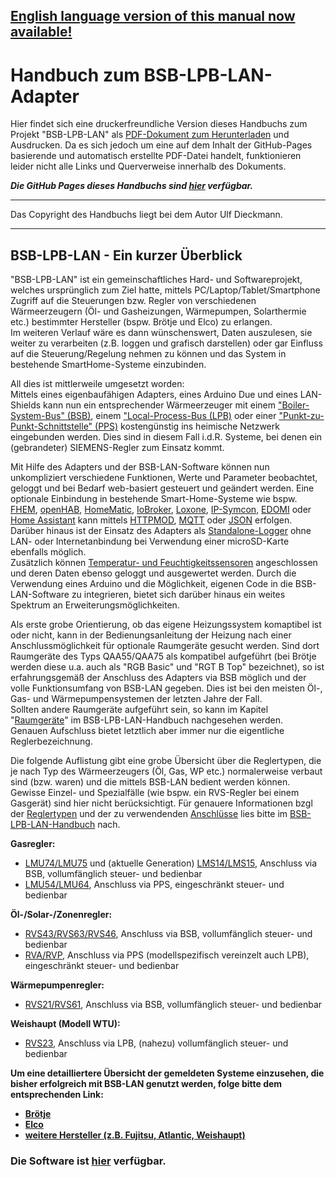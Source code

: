 <h2><b><a href="https://1coderookie.github.io/BSB-LPB-LAN_EN">English language version of this manual now available!</a></b></h2>  
   
# Handbuch zum BSB-LPB-LAN-Adapter    

Hier findet sich eine druckerfreundliche Version dieses Handbuchs zum Projekt "BSB-LPB-LAN" als [PDF-Dokument zum Herunterladen](https://github.com/1coderookie/BSB-LPB-LAN/raw/master/Handbuch_BSB-LPB-LAN-Adapter.pdf) und Ausdrucken. Da es sich jedoch um eine auf dem Inhalt der GitHub-Pages basierende und automatisch erstellte PDF-Datei handelt, funktionieren leider nicht alle Links und Querverweise innerhalb des Dokuments.  

***Die GitHub Pages dieses Handbuchs sind [hier](https://1coderookie.github.io/BSB-LPB-LAN) verfügbar.***  
   
---  
  
Das Copyright des Handbuchs liegt bei dem Autor Ulf Dieckmann.  
  
---  
   
## BSB-LPB-LAN - Ein kurzer Überblick   

"BSB-LPB-LAN" ist ein gemeinschaftliches Hard- und Softwareprojekt, welches ursprünglich zum Ziel hatte, mittels PC/Laptop/Tablet/Smartphone Zugriff auf die Steuerungen bzw. Regler von verschiedenen Wärmeerzeugern (Öl- und Gasheizungen, Wärmepumpen, Solarthermie etc.) bestimmter Hersteller (bspw. Brötje und Elco) zu erlangen.  
Im weiteren Verlauf wäre es dann wünschenswert, Daten auszulesen, sie weiter zu verarbeiten (z.B. loggen und grafisch darstellen) oder gar Einfluss auf die Steuerung/Regelung nehmen zu können und das System in bestehende SmartHome-Systeme einzubinden.  
  
All dies ist mittlerweile umgesetzt worden:  
Mittels eines eigenbaufähigen Adapters, eines Arduino Due und eines LAN-Shields kann nun ein entsprechender Wärmeerzeuger mit einem ["Boiler-System-Bus" (BSB)](https://1coderookie.github.io/BSB-LPB-LAN/kap02.html#21-bsb-und-lpb), einem ["Local-Process-Bus (LPB)](https://1coderookie.github.io/BSB-LPB-LAN/kap02.html#21-bsb-und-lpb) oder einer ["Punkt-zu-Punkt-Schnittstelle" (PPS)](https://1coderookie.github.io/BSB-LPB-LAN/kap02.html#22-pps-schnittstelle) kostengünstig ins heimische Netzwerk eingebunden werden. Dies sind in diesem Fall i.d.R. Systeme, bei denen ein (gebrandeter) SIEMENS-Regler zum Einsatz kommt.

Mit Hilfe des Adapters und der BSB-LAN-Software können nun unkompliziert verschiedene Funktionen, Werte und Parameter beobachtet, geloggt und bei Bedarf web-basiert gesteuert und geändert werden.
Eine optionale Einbindung in bestehende Smart-Home-Systeme wie bspw. [FHEM](https://1coderookie.github.io/BSB-LPB-LAN/kap11.html#111-fhem), [openHAB](https://1coderookie.github.io/BSB-LPB-LAN/kap11.html#112-openhab), [HomeMatic](https://1coderookie.github.io/BSB-LPB-LAN/kap11.html#113-homematic-eq3), [IoBroker](https://1coderookie.github.io/BSB-LPB-LAN/kap11.html#114-iobroker), [Loxone](https://1coderookie.github.io/BSB-LPB-LAN/kap11.html#115-loxone), [IP-Symcon](https://1coderookie.github.io/BSB-LPB-LAN/kap11.html#116-ip-symcon), [EDOMI](https://1coderookie.github.io/BSB-LPB-LAN/kap11.html#1110-edomi) oder [Home Assistant](https://1coderookie.github.io/BSB-LPB-LAN/kap11.html#1111-home-assistant) kann mittels [HTTPMOD](https://1coderookie.github.io/BSB-LPB-LAN/kap11.html#1112-einbindung-mittels-httpmod-modul), [MQTT](https://1coderookie.github.io/BSB-LPB-LAN/kap11.html#117-mqtt-influxdb-telegraf-und-grafana) oder [JSON](https://1coderookie.github.io/BSB-LPB-LAN/kap08.html#824-abrufen-und-steuern-mittels-json) erfolgen. 
Darüber hinaus ist der Einsatz des Adapters als [Standalone-Logger](https://1coderookie.github.io/BSB-LPB-LAN/kap09.html#91-verwendung-des-adapters-als-standalone-logger-mittels-bsb-lan) ohne LAN- oder Internetanbindung bei Verwendung einer microSD-Karte ebenfalls möglich.  
Zusätzlich können [Temperatur- und Feuchtigkeitssensoren](https://1coderookie.github.io/BSB-LPB-LAN/kap12.html#123-verwendung-optionaler-sensoren-dht22-und-ds18b20) angeschlossen und deren Daten ebenso geloggt und ausgewertet werden. Durch die Verwendung eines Arduino und die Möglichkeit, eigenen Code in die BSB-LAN-Software zu integrieren, bietet sich darüber hinaus ein weites Spektrum an Erweiterungsmöglichkeiten. 
    
Als erste grobe Orientierung, ob das eigene Heizungssystem komaptibel ist oder nicht, kann in der Bedienungsanleitung der Heizung nach einer Anschlussmöglichkeit für optionale Raumgeräte gesucht werden. Sind dort Raumgeräte des Typs QAA55/QAA75 als kompatibel aufgeführt (bei Brötje werden diese u.a. auch als "RGB Basic" und "RGT B Top" bezeichnet), so ist erfahrungsgemäß der Anschluss des Adapters via BSB möglich und der volle Funktionsumfang von BSB-LAN gegeben. Dies ist bei den meisten Öl-, Gas- und Wärmepumpensystemen der letzten Jahre der Fall.  
Sollten andere Raumgeräte aufgeführt sein, so kann im Kapitel "[Raumgeräte](docs/kap03.md#36-konventionelle-raumgeräte-für-die-aufgeführten-reglertypen)" im BSB-LPB-LAN-Handbuch nachgesehen werden.  
Genauen Aufschluss bietet letztlich aber immer nur die eigentliche Reglerbezeichnung.  
   
Die folgende Auflistung gibt eine grobe Übersicht über die Reglertypen, die je nach Typ des Wärmeerzeugers (Öl, Gas, WP etc.) normalerweise verbaut sind (bzw. waren) und die mittels BSB-LAN bedient werden können. Gewisse Einzel- und Spezialfälle (wie bspw. ein RVS-Regler bei einem Gasgerät) sind hier nicht berücksichtigt. Für genauere Informationen bzgl der [Reglertypen](https://1coderookie.github.io/BSB-LPB-LAN/kap03.html#32-detailliertere-auflistung-und-beschreibung-der-unterstützten-regler) und der zu verwendenden [Anschlüsse](https://1coderookie.github.io/BSB-LPB-LAN/kap02.html#23-anschluss-des-adapters) lies bitte im [BSB-LPB-LAN-Handbuch](https://1coderookie.github.io/BSB-LPB-LAN) nach.

**Gasregler:**  
- [LMU74/LMU75](https://1coderookie.github.io/BSB-LPB-LAN/kap03.html#3211-lmu-regler) und (aktuelle Generation) [LMS14/LMS15](https://1coderookie.github.io/BSB-LPB-LAN/kap03.html#3212-lms-regler), Anschluss via BSB, vollumfänglich steuer- und bedienbar  
- [LMU54/LMU64](https://1coderookie.github.io/BSB-LPB-LAN/kap03.html#3211-lmu-regler), Anschluss via PPS, eingeschränkt steuer- und bedienbar   
   
**Öl-/Solar-/Zonenregler:**  
- [RVS43/RVS63/RVS46](https://1coderookie.github.io/BSB-LPB-LAN/kap03.html#3222-rvs-regler), Anschluss via BSB, vollumfänglich steuer- und bedienbar  
- [RVA/RVP](https://1coderookie.github.io/BSB-LPB-LAN/kap03.html#3221-rva--und-rvp-regler), Anschluss via PPS (modellspezifisch vereinzelt auch LPB), eingeschränkt steuer- und bedienbar  
   
**Wärmepumpenregler:**  
- [RVS21/RVS61](https://1coderookie.github.io/BSB-LPB-LAN/kap03.html#3222-rvs-regler), Anschluss via BSB, vollumfänglich steuer- und bedienbar  
   
**Weishaupt (Modell WTU):**  
- [RVS23](https://1coderookie.github.io/BSB-LPB-LAN/kap03.html#3222-rvs-regler), Anschluss via LPB, (nahezu) vollumfänglich steuer- und bedienbar    
   
   
**Um eine detailliertere Übersicht der gemeldeten Systeme einzusehen, die bisher erfolgreich mit BSB-LAN genutzt werden, folge bitte dem entsprechenden Link:**  
- **[Brötje](https://1coderookie.github.io/BSB-LPB-LAN/kap03.html#311-brötje)**
- **[Elco](https://1coderookie.github.io/BSB-LPB-LAN/kap03.html#312-elco)**
- **[weitere Hersteller (z.B. Fujitsu, Atlantic, Weishaupt)](https://1coderookie.github.io/BSB-LPB-LAN/kap03.html#313-weitere-hersteller)**      
   
  
### Die Software ist [hier](https://github.com/fredlcore/bsb_lan) verfügbar.  
